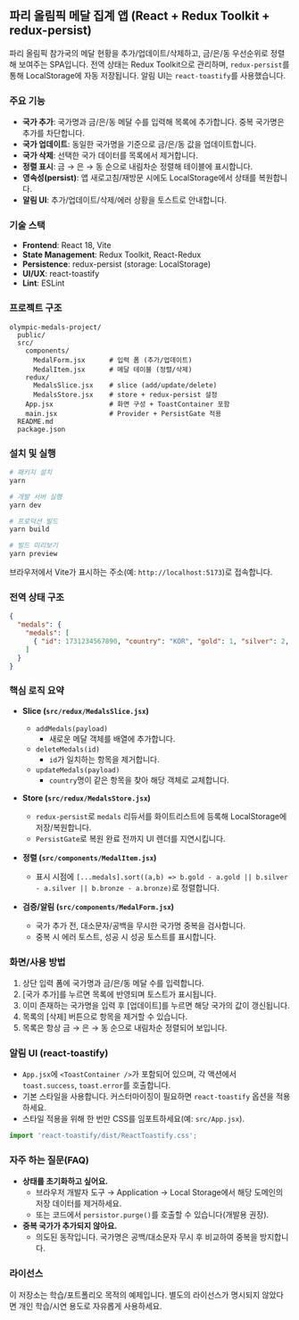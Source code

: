 ## 파리 올림픽 메달 집계 앱 (React + Redux Toolkit + redux-persist)

파리 올림픽 참가국의 메달 현황을 추가/업데이트/삭제하고, 금/은/동 우선순위로 정렬해 보여주는 SPA입니다. 전역 상태는 Redux Toolkit으로 관리하며, `redux-persist`를 통해 LocalStorage에 자동 저장됩니다. 알림 UI는 `react-toastify`를 사용했습니다.

### 주요 기능
- **국가 추가**: 국가명과 금/은/동 메달 수를 입력해 목록에 추가합니다. 중복 국가명은 추가를 차단합니다.
- **국가 업데이트**: 동일한 국가명을 기준으로 금/은/동 값을 업데이트합니다.
- **국가 삭제**: 선택한 국가 데이터를 목록에서 제거합니다.
- **정렬 표시**: 금 → 은 → 동 순으로 내림차순 정렬해 테이블에 표시합니다.
- **영속성(persist)**: 앱 새로고침/재방문 시에도 LocalStorage에서 상태를 복원합니다.
- **알림 UI**: 추가/업데이트/삭제/에러 상황을 토스트로 안내합니다.

### 기술 스택
- **Frontend**: React 18, Vite
- **State Management**: Redux Toolkit, React-Redux
- **Persistence**: redux-persist (storage: LocalStorage)
- **UI/UX**: react-toastify
- **Lint**: ESLint

### 프로젝트 구조
```
olympic-medals-project/
  public/
  src/
    components/
      MedalForm.jsx      # 입력 폼 (추가/업데이트)
      MedalItem.jsx      # 메달 테이블 (정렬/삭제)
    redux/
      MedalsSlice.jsx    # slice (add/update/delete)
      MedalsStore.jsx    # store + redux-persist 설정
    App.jsx              # 화면 구성 + ToastContainer 포함
    main.jsx             # Provider + PersistGate 적용
  README.md
  package.json
```

### 설치 및 실행
```bash
# 패키지 설치
yarn

# 개발 서버 실행
yarn dev

# 프로덕션 빌드
yarn build

# 빌드 미리보기
yarn preview
```

브라우저에서 Vite가 표시하는 주소(예: `http://localhost:5173`)로 접속합니다.

### 전역 상태 구조
```json
{
  "medals": {
    "medals": [
      { "id": 1731234567890, "country": "KOR", "gold": 1, "silver": 2, "bronze": 3 }
    ]
  }
}
```

### 핵심 로직 요약
- **Slice (`src/redux/MedalsSlice.jsx`)**
  - `addMedals(payload)`
    - 새로운 메달 객체를 배열에 추가합니다.
  - `deleteMedals(id)`
    - `id`가 일치하는 항목을 제거합니다.
  - `updateMedals(payload)`
    - `country`명이 같은 항목을 찾아 해당 객체로 교체합니다.

- **Store (`src/redux/MedalsStore.jsx`)**
  - `redux-persist`로 `medals` 리듀서를 화이트리스트에 등록해 LocalStorage에 저장/복원합니다.
  - `PersistGate`로 복원 완료 전까지 UI 렌더를 지연시킵니다.

- **정렬 (`src/components/MedalItem.jsx`)**
  - 표시 시점에 `[...medals].sort((a,b) => b.gold - a.gold || b.silver - a.silver || b.bronze - a.bronze)`로 정렬합니다.

- **검증/알림 (`src/components/MedalForm.jsx`)**
  - 국가 추가 전, 대소문자/공백을 무시한 국가명 중복을 검사합니다.
  - 중복 시 에러 토스트, 성공 시 성공 토스트를 표시합니다.

### 화면/사용 방법
1. 상단 입력 폼에 국가명과 금/은/동 메달 수를 입력합니다.
2. [국가 추가]를 누르면 목록에 반영되며 토스트가 표시됩니다.
3. 이미 존재하는 국가명을 입력 후 [업데이트]를 누르면 해당 국가의 값이 갱신됩니다.
4. 목록의 [삭제] 버튼으로 항목을 제거할 수 있습니다.
5. 목록은 항상 금 → 은 → 동 순으로 내림차순 정렬되어 보입니다.

### 알림 UI (react-toastify)
- `App.jsx`에 `<ToastContainer />`가 포함되어 있으며, 각 액션에서 `toast.success`, `toast.error`를 호출합니다.
- 기본 스타일을 사용합니다. 커스터마이징이 필요하면 `react-toastify` 옵션을 적용하세요.
- 스타일 적용을 위해 한 번만 CSS를 임포트하세요(예: `src/App.jsx`).

```javascript
import 'react-toastify/dist/ReactToastify.css';
```

### 자주 하는 질문(FAQ)
- **상태를 초기화하고 싶어요.**
  - 브라우저 개발자 도구 → Application → Local Storage에서 해당 도메인의 저장 데이터를 제거하세요.
  - 또는 코드에서 `persistor.purge()`를 호출할 수 있습니다(개발용 권장).
- **중복 국가가 추가되지 않아요.**
  - 의도된 동작입니다. 국가명은 공백/대소문자 무시 후 비교하여 중복을 방지합니다.

### 라이선스
이 저장소는 학습/포트폴리오 목적의 예제입니다. 별도의 라이선스가 명시되지 않았다면 개인 학습/시연 용도로 자유롭게 사용하세요.

